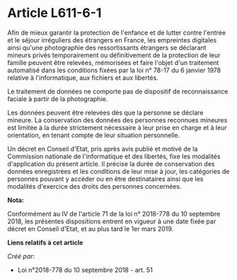 # Article L611-6-1

Afin de mieux garantir la protection de l'enfance et de lutter contre l'entrée et le séjour irréguliers des étrangers en
France, les empreintes digitales ainsi qu'une photographie des ressortissants étrangers se déclarant mineurs privés
temporairement ou définitivement de la protection de leur famille peuvent être relevées, mémorisées et faire l'objet d'un
traitement automatisé dans les conditions fixées par la loi n° 78-17 du 6 janvier 1978 relative à l'informatique, aux
fichiers et aux libertés.

Le traitement de données ne comporte pas de dispositif de reconnaissance faciale à partir de la photographie.

Les données peuvent être relevées dès que la personne se déclare mineure. La conservation des données des personnes reconnues
mineures est limitée à la durée strictement nécessaire à leur prise en charge et à leur orientation, en tenant compte de leur
situation personnelle.

Un décret en Conseil d'Etat, pris après avis publié et motivé de la Commission nationale de l'informatique et des libertés,
fixe les modalités d'application du présent article. Il précise la durée de conservation des données enregistrées et les
conditions de leur mise à jour, les catégories de personnes pouvant y accéder ou en être destinataires ainsi que les
modalités d'exercice des droits des personnes concernées.

**Nota:**

Conformément au IV de l'article 71 de la loi n° 2018-778 du 10 septembre 2018, les présentes dispositions entrent en vigueur
à une date fixée par décret en Conseil d'Etat, et au plus tard le 1er mars 2019.

**Liens relatifs à cet article**

_Créé par_:

  - Loi n°2018-778 du 10 septembre 2018 - art. 51
